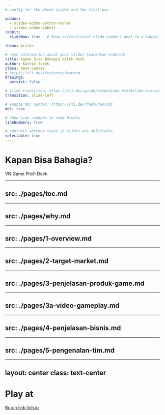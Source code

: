 ```yaml
---
# config for the whole slides and the first one

addons:
  - slidev-addon-python-runner
  - slidev-addon-rabbit
rabbit:
  slideNum: true   # Show current/total slide numbers next to a rabbit icon

theme: bricks

# some information about your slides (markdown enabled)
title: Kapan Bisa Bahagia Pitch Deck
author: Kareim Tarek
class: text-center
# https://sli.dev/features/drawing
drawings:
  persist: false

# slide transition: https://sli.dev/guide/animations.html#slide-transitions
transition: slide-left

# enable MDC Syntax: https://sli.dev/features/mdc
mdc: true

# show line numbers in code blocks
lineNumbers: True

# controls whether texts in slides are selectable
selectable: true
---
```


# Kapan Bisa Bahagia? 

VN Game Pitch Deck

<!-- <div class="abs-br m-6 text-xl"> -->
<!--   <a href="https://www.youtube.com/@KareemKreates" target="_blank" class="slidev-icon-btn"> -->
<!--     <carbon:logo-youtube /> -->
<!--   </a> -->
<!--   <a href="https://github.com/KareimGazer" target="_blank" class="slidev-icon-btn"> -->
<!--     <carbon:logo-github /> -->
<!--   </a> -->
<!--     <a href="https://x.com/KareimGazer" target="_blank" class="slidev-icon-btn"> -->
<!--     <carbon:logo-x /> -->
<!--   </a> -->
<!-- </div> -->

<!--
The last comment block of each slide will be treated as slide notes. It will be visible and editable in Presenter Mode along with the slide. [Read more in the docs](https://sli.dev/guide/syntax.html#notes)
-->

---
src: ./pages/toc.md
---

---
src: ./pages/why.md
---

---
src: ./pages/1-overview.md
---

---
src: ./pages/2-target-market.md
---

---
src: ./pages/3-penjelasan-produk-game.md
---

---
src: ./pages/3a-video-gameplay.md
---

---
src: ./pages/4-penjelasan-bisnis.md
---

---
src: ./pages/5-pengenalan-tim.md
---

---
layout: center
class: text-center
---

# Play at

[Butuh link Itch.io](https://itch.io) 